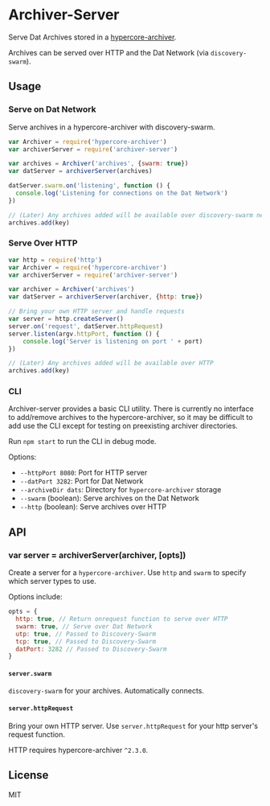 # Archiver-Server

Serve Dat Archives stored in a [hypercore-archiver](https://github.com/mafintosh/hypercore-archiver).

Archives can be served over HTTP and the Dat Network (via `discovery-swarm`).

## Usage

### Serve on Dat Network

Serve archives in a hypercore-archiver with discovery-swarm.

```js
var Archiver = require('hypercore-archiver')
var archiverServer = require('archiver-server')

var archives = Archiver('archives', {swarm: true})
var datServer = archiverServer(archives)

datServer.swarm.on('listening', function () {
  console.log('Listening for connections on the Dat Network')
})

// (Later) Any archives added will be available over discovery-swarm network
archives.add(key)
```

### Serve Over HTTP

```js
var http = require('http')
var Archiver = require('hypercore-archiver')
var archiverServer = require('archiver-server')

var archiver = Archiver('archives')
var datServer = archiverServer(archiver, {http: true})

// Bring your own HTTP server and handle requests
var server = http.createServer()
server.on('request', datServer.httpRequest)
server.listen(argv.httpPort, function () {
    console.log('Server is listening on port ' + port)
})

// (Later) Any archives added will be available over HTTP
archives.add(key)
```

### CLI

Archiver-server provides a basic CLI utility. There is currently no interface to add/remove archives to the hypercore-archiver, so it may be difficult to add use the CLI except for testing on preexisting archiver directories.

Run `npm start` to run the CLI in debug mode.

Options:

* `--httpPort 8080`: Port for HTTP server
* `--datPort 3282`: Port for Dat Network
* `--archiveDir dats`: Directory for `hypercore-archiver` storage
* `--swarm` (boolean): Serve archives on the Dat Network
* `--http` (boolean): Serve archives over HTTP

## API

### var server = archiverServer(archiver, [opts])

Create a server for a `hypercore-archiver`. Use `http` and `swarm` to specify which server types to use.

Options include:

```js
opts = {
  http: true, // Return onrequest function to serve over HTTP
  swarm: true, // Serve over Dat Network
  utp: true, // Passed to Discovery-Swarm
  tcp: true, // Passed to Discovery-Swarm
  datPort: 3282 // Passed to Discovery-Swarm
}
```

#### `server.swarm`

`discovery-swarm` for your archives. Automatically connects.

#### `server.httpRequest`

Bring your own HTTP server. Use `server.httpRequest` for your http server's request function.

HTTP requires hypercore-archiver `^2.3.0`.

## License

MIT
